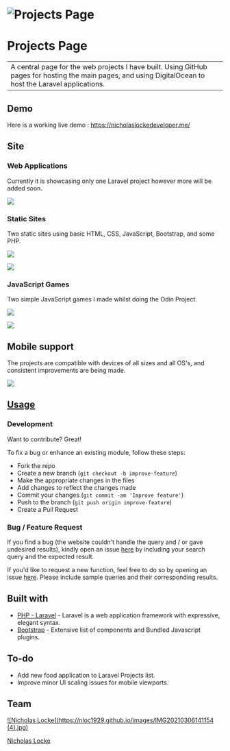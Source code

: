 
# ![Projects Page](https://nloc1929.github.io/images/australianAnimalsGif.gif)
# Projects Page
<table>
<tr>
<td>
  A central page for the web projects I have built. Using GitHub pages for hosting the main pages, and using DigitalOcean to host the Laravel applications.
</td>
</tr>
</table>


## Demo
Here is a working live demo :  https://nicholaslockedeveloper.me/


## Site

### Web Applications
Currently it is showcasing only one Laravel project however more will be added soon.

![](https://nloc1929.github.io/images/internshipNetworkGif.gif)

### Static Sites
Two static sites using basic HTML, CSS, JavaScript, Bootstrap, and some PHP.

![](https://nloc1929.github.io/images/australianAnimalsGif.gif)

![](https://nloc1929.github.io/images/pianoTeacherGif.gif)


### JavaScript Games
Two simple JavaScript games I made whilst doing the Odin Project.

![](https://nloc1929.github.io/images/rockPaperScissorsGif.gif)

![](https://nloc1929.github.io/images/sortingHatGif.gif)


## Mobile support
The projects are compatible with devices of all sizes and all OS's, and consistent improvements are being made.

![](https://nloc1929.github.io/images/mobile_viewport_example.png)




## [Usage](https://nloc1929.github.io/)

### Development
Want to contribute? Great!

To fix a bug or enhance an existing module, follow these steps:

- Fork the repo
- Create a new branch (`git checkout -b improve-feature`)
- Make the appropriate changes in the files
- Add changes to reflect the changes made
- Commit your changes (`git commit -am 'Improve feature'`)
- Push to the branch (`git push origin improve-feature`)
- Create a Pull Request 

### Bug / Feature Request

If you find a bug (the website couldn't handle the query and / or gave undesired results), kindly open an issue [here](https://github.com/nloc1929/nloc1929.github.io/issues/new) by including your search query and the expected result.

If you'd like to request a new function, feel free to do so by opening an issue [here](https://github.com/nloc1929/nloc1929.github.io/issues/new). Please include sample queries and their corresponding results.


## Built with 

- [PHP - Laravel](https://laravel.com/) - Laravel is a web application framework with expressive, elegant syntax.
- [Bootstrap](http://getbootstrap.com/) - Extensive list of components and  Bundled Javascript plugins.


## To-do
- Add new food application to Laravel Projects list.
- Improve minor UI scaling issues for mobile viewports.

## Team

[![Nicholas Locke](https://nloc1929.github.io/images/IMG20210306141154 (4).jpg)](https://nicholaslockedeveloper.me/)

[Nicholas Locke ](https://github.com/nloc1929) 
